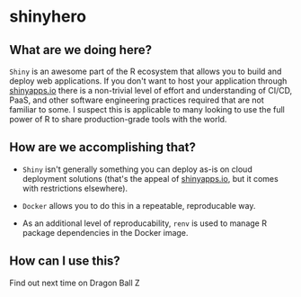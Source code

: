 # shinyhero

## What are we doing here?
`Shiny` is an awesome part of the R ecosystem that allows you to build and deploy web applications. If you don't want to host your application through [shinyapps.io](https://www.shinyapps.io) there is a non-trivial level of effort and understanding of CI/CD, PaaS, and other software engineering practices required that are not familiar to some. I suspect this is applicable to many looking to use the full power of R to share production-grade tools with the world.   

## How are we accomplishing that?
* `Shiny` isn't generally something you can deploy as-is on cloud deployment solutions (that's the appeal of [shinyapps.io](https://www.shinyapps.io), but it comes with restrictions elsewhere). 

* `Docker` allows you to do this in a repeatable, reproducable way.

* As an additional level of reproducability, `renv` is used to manage R package dependencies in the Docker image.

## How can I use this?
Find out next time on Dragon Ball Z
